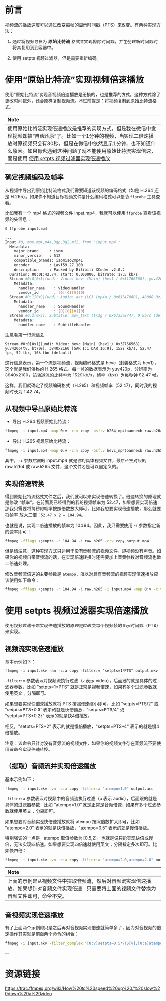 
# 前言

视频流的播放速度可以通过改变每帧的显示时间戳（PTS）来改变。有两种实现方法：

1. 通过将视频导出为 **原始比特流** 格式来实现擦除时间戳，并在创建新时间戳时将其复用到到容器中。

2. 使用 setpts 视频过滤器，但是需要重新编码。

# 使用“原始比特流”实现视频倍速播放

使用“原始比特流”实现音视频倍速播放是无损的，也是推荐的方式。这种方式除了更改时间戳外，还会原样复制视频流。不过前提是：将视频复制到原始比特流格式。

|**Note**|
|:-------|
|使用原始比特流实现倍速播放是推荐的实现方式，但是我在微信中发现视频却被“自动还原”了。比如一个1分钟的视频，当实现二倍速播放时原视频只会有30秒，但是在微信中依然显示1分钟，也不知道什么原因。如果你也遇到这种问题了就不能使用原始比特流实现倍速，而是使用 [使用 setpts 视频过滤器实现倍速播放](#使用-setpts-视频过滤器实现倍速播放)|

## 确定视频编码及帧率

从视频中导出到原始比特流格式我们需要知道该视频的编码格式（如是 H.264 还是 H.265）。如果你不知道目标视频文件是什么编码格式可以借助 `ffprobe` 工具查看。

比如我有一个 mp4 格式的视频文件 input.mp4，我就可以使用 `ffprobe` 查看该视频的头信息：

```bash
$ ffprobe input.mp4

...
Input #0, mov,mp4,m4a,3gp,3g2,mj2, from 'input.mp4':
  Metadata:
    major_brand     : isom
    minor_version   : 512
    compatible_brands: isomiso2mp41
    encoder         : Lavf59.27.100
    description     : Packed by Bilibili XCoder v2.0.2
  Duration: 00:01:42.74, start: 0.000000, bitrate: 1735 kb/s
  Stream #0:0[0x1](und): Video: hevc (Main) (hev1 / 0x31766568), yuv420p(tv, bt709), 3840x2160 [SAR 1:1 DAR 16:9], 1529 kb/s, 52.47 fps, 52 tbr, 16k tbn (default)
    Metadata:
      handler_name    : VideoHandler
      vendor_id       : [0][0][0][0]
  Stream #0:1[0x2](und): Audio: aac (LC) (mp4a / 0x6134706D), 48000 Hz, stereo, fltp, 195 kb/s (default)
    Metadata:
      handler_name    : SoundHandler
      vendor_id       : [0][0][0][0]
  Stream #0:2[0x3]: Subtitle: mov_text (tx3g / 0x67337874), 0 kb/s (default)
    Metadata:
      handler_name    : SubtitleHandler
```

注意看第一行流信息：

```log
Stream #0:0[0x1](und): Video: hevc (Main) (hev1 / 0x31766568), yuv420p(tv, bt709), 3840x2160 [SAR 1:1 DAR 16:9], 1529 kb/s, 52.47 fps, 52 tbr, 16k tbn (default)
```

这行信息表示，第一个流是视频流，视频编码格式是 hevc（封装格式为 hev1），这个就是我们俗称的 H.265 格式。每一帧的数据表示为 yuv420p，分辨率为3840x2160，该轨道流的比特率为 1529 kb/s，帧率（fps）为每秒钟 52.47 帧。

这样，我们就确定了视频编码格式（H.265）和视频帧率（52.47），同时我的视频时长为 1:42.74。

## 从视频中导出原始比特流

- 导出 H.264 视频原始比特流：

```bash
ffmpeg -i input.mp4 -map 0:v -c:v copy -bsf:v h264_mp4toannexb raw.h264
```

- 导出 H.265 视频原始比特流：

```bash
ffmpeg -i input.mp4 -map 0:v -c:v copy -bsf:v hevc_mp4toannexb raw.h265
```

其中，`-i` 参数后面的 input.mp4 就是你的具体视频文件，最后产生对应的 raw.h264 或 raw.h265 文件，这个文件名是可以自定义的。

## 实现倍速转换

得到原始比特流格式文件之后，我们就可以来实现倍速转换了。倍速转换的原理就是修改 “帧率”。在前面我已经得到的我的视频帧率为 52.47，如果想要实现倍速那我只需要将每秒的帧率按照倍数放大即可，比如我想要实现倍速播放，那么就要将帧率 放大二倍：`52.47 x 2 = 104.94`。

也就是说，实现二倍速播放的帧率为 104.94。因此，我只需要使用 -r 参数指定新的速率即可！

```bash
ffmpeg -fflags +genpts -r 104.94 -i raw.h265 -c:v copy output.mp4
```

但是请注意，这种实现方式只适用于没有音频流的视频文件，即视频没有声音。如果你的视频自带音频流的话，在实现倍速转换时还需要加上音频参数对音频流也做二倍速处理。

修改音频流倍速的主要参数是 `atempo`，所以对具有音频流的视频实现倍速播放应该使用如下命令：

```bash
ffmpeg -fflags +genpts -r 104.94 -i raw.h265 -i input.mp4 -map 0:v -c:v copy -map 1:a -af atempo=2 -movflags faststart output.mp4
```

# 使用 setpts 视频过滤器实现倍速播放

使用视频过滤器来实现倍速播放的原理是过改变每个视频帧的显示时间戳（PTS）来实现。

## 视频流实现倍速播放

基本示例如下：

```
ffmpeg -i input.mkv -an -c:a copy -filter:v "setpts=1*PTS" output.mkv
```

`-filter:v` 参数表示对视频流执行过滤（`v` 表示 video），后面跟的就是具体的过滤器参数，比如 "setpts=1*PTS" 就是正常是视频倍速，如果有多个过滤参数就使用英文 `,` 分隔即可。

如果想要实现快倍速播放就将 PTS 按照倍速缩小即可，比如 "setpts=PTS/2" 或 "setpts=PTS\*0.5" 表示的就是快倍播放，"setpts=PTS/4" 或 "setpts=PTS\*0.25" 表示的就是快4倍播放。

相反，"setpts=PTS\*2" 表示的就是慢倍播放，"setpts=PTS\*4" 表示的就是慢4倍播放。

注意：该命令只针对没有音频流的视频文件，如果你的视频文件存在音频流不要使用该命令实现倍速转换。

## （提取）音频流并实现倍速播放

基本示例如下：

```bash
ffmpeg -i input.mkv -vn -c:a copy -filter:a "atempo=1.0" output.acc
```

`-filter:a` 参数表示对视频中的音频流执行过滤（`a` 表示 audio），后面跟的就是具体的过滤器参数，比如 “atempo=1.0” 就是正常是音频倍速，如果有多个过滤参数就使用英文 `,` 分隔即可。

如果想要对音频实现快倍速播放就将 atempo 按照倍数扩大即可，比如 "atempo=2.0" 表示的就是快倍播放，"atempo=0.5" 表示的就是慢倍播放。

特别强调的一点是，atempo 取值参数为 [0.5,2]。也就是说只能实现快倍或慢倍，无法实现四倍速。如果想要实现四倍速就使用英文 `,` 分隔指定多次即可。比如快四倍：

```bash
ffmpeg -i input.mkv -vn -c:a copy -filter:a "atempo=2.0,atempo=2.0" output.acc
```

|**Note**|
|:-------|
|上面的示例是从视频文件中提取音频流，然后对音频流实现倍速播放。如果想针对音频文件实现倍速，只需要将上面的视频文件替换为音频文件即可，命令不变。|

## 音视频实现倍速播放

有了上面两个示例的只是之后再对音视频实现倍速就简单多了，因为对音视频的倍速操作其实就是前面两个命令的组合：

```bash
ffmpeg -i input.mkv -filter_complex "[0:v]setpts=0.5*PTS[v];[0:a]atempo=2.0[a]" -map "[v]" -map "[a]" output.mkv
```

--

# 资源链接

https://trac.ffmpeg.org/wiki/How%20to%20speed%20up%20/%20slow%20down%20a%20video